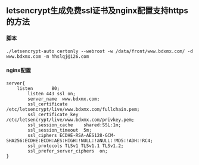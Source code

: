 ﻿## letsencrypt生成免费ssl证书及nginx配置支持https的方法


#### 脚本
	./letsencrypt-auto certonly --webroot -w /data/front/www.bdxmx.com/ -d www.bdxmx.com -m hhslqj@126.com
	
#### nginx配置
```
server{
	listen       80;
        listen 443 ssl on;
        server_name  www.bdxmx.com;
        ssl_certificate /etc/letsencrypt/live/www.bdxmx.com/fullchain.pem;
        ssl_certificate_key /etc/letsencrypt/live/www.bdxmx.com/privkey.pem;
        ssl_session_cache    shared:SSL:1m;
        ssl_session_timeout  5m;
        ssl_ciphers ECDHE-RSA-AES128-GCM-SHA256:ECDHE:ECDH:AES:HIGH:!NULL:!aNULL:!MD5:!ADH:!RC4;
        ssl_protocols TLSv1 TLSv1.1 TLSv1.2;
        ssl_prefer_server_ciphers  on;
}
```

